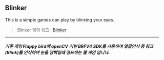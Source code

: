 ## Blinker

This is a simple games can play by blinking your eyes.

> Blinker 게임 링크 : [Blinker](https://d3hj5v0x0oqu9l.cloudfront.net/)


<hr />

##### 기존 게임 Flappy bird에 openCV 기반 BRFV4 SDK를 사용하여 얼굴인식 중 윙크(Blink)를 인식하여 눈을 깜빡일때 점프하는 웹 게임 입니다.

